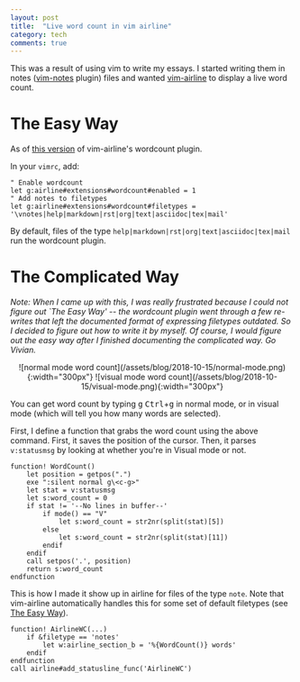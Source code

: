 ```yaml
---
layout: post
title:  "Live word count in vim airline"
category: tech
comments: true
---
```


This was a result of using vim to write my essays. I started writing them in
notes ([vim-notes](https://github.com/xolox/vim-notes) plugin) files and wanted
[vim-airline](https://github.com/vim-airline/vim-airline) to display a live word
count.

# The Easy Way
As of [this version](https://github.com/chrisbra/vim-airline/blob/0d128940ad3cd9fa14b48c93d98eb321bb5f6b1a/autoload/airline/extensions/wordcount.vim) of vim-airline's wordcount plugin.

In your `vimrc`, add:

```vim
" Enable wordcount
let g:airline#extensions#wordcount#enabled = 1
" Add notes to filetypes
let g:airline#extensions#wordcount#filetypes = '\vnotes|help|markdown|rst|org|text|asciidoc|tex|mail'
```

By default, files of the type `help|markdown|rst|org|text|asciidoc|tex|mail` run
the wordcount plugin.

# The Complicated Way
_Note: When I came up with this, I was really frustrated because I could not
figure out `The Easy Way' -- the wordcount plugin went through a few re-writes
that left the documented format of expressing filetypes outdated. So I decided
to figure out how to write it by myself. Of course, I would figure out the easy
way after I finished documenting the complicated way. Go Vivian._

<div align="center" markdown="1">
![normal mode word
count](/assets/blog/2018-10-15/normal-mode.png){:width="300px"}
![visual mode word count](/assets/blog/2018-10-15/visual-mode.png){:width="300px"}
</div>

You can get word count by typing <kbd>g</kbd> <kbd>Ctrl</kbd>+<kbd>g</kbd> in
normal mode, or in visual mode (which will tell you how many words are
selected).

First, I define a function that grabs the word count using the above command.
First, it saves the position of the cursor. Then, it parses `v:statusmsg` by
looking at whether you're in Visual mode or not.

```vim
function! WordCount()
    let position = getpos(".")
    exe ":silent normal g\<c-g>"
    let stat = v:statusmsg
    let s:word_count = 0
    if stat != '--No lines in buffer--'
        if mode() == "V"
            let s:word_count = str2nr(split(stat)[5])
        else
            let s:word_count = str2nr(split(stat)[11])
        endif
    endif
    call setpos('.', position)
    return s:word_count
endfunction
```

This is how I made it show up in airline for files of the type `note`.
Note that vim-airline automatically handles this for some set of default
filetypes (see [The Easy Way](#the-easy-way)).

```vim
function! AirlineWC(...)
    if &filetype == 'notes'
        let w:airline_section_b = '%{WordCount()} words'
    endif
endfunction
call airline#add_statusline_func('AirlineWC')
```

